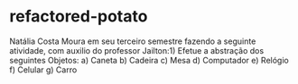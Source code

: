# refactored-potato
Natália Costa Moura em seu terceiro semestre fazendo a seguinte atividade, com auxilio do professor Jailton:1) Efetue a abstração dos seguintes Objetos:  a) Caneta  b) Cadeira  c) Mesa  d) Computador  e) Relógio  f) Celular  g) Carro
